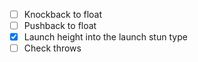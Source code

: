 - [ ] Knockback to float
- [ ] Pushback to float
- [x] Launch height into the launch stun type
- [ ] Check throws
